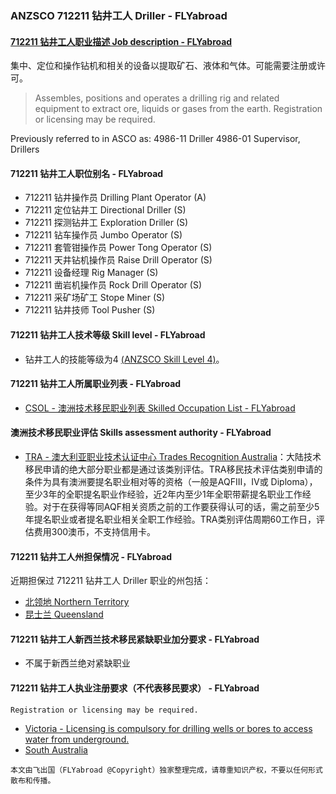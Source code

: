 ### ANZSCO 712211 钻井工人 Driller - FLYabroad ###

#### [712211 钻井工人职业描述 Job description - FLYabroad](http://www.flyabroadvisa.com/anzsco/7122.html#712211)

集中、定位和操作钻机和相关的设备以提取矿石、液体和气体。可能需要注册或许可。

> Assembles, positions and operates a drilling rig and related equipment to extract ore, liquids or gases from the earth. Registration or licensing may be required. 

Previously referred to in ASCO as:
4986-11 Driller
4986-01 Supervisor, Drillers

#### 712211 钻井工人职位别名 - FLYabroad
 
- 712211 钻井操作员 Drilling Plant Operator (A)
- 712211 定位钻井工 Directional Driller (S)
- 712211 探测钻井工 Exploration Driller (S)
- 712211 钻车操作员 Jumbo Operator (S)
- 712211 套管钳操作员 Power Tong Operator (S)
- 712211 天井钻机操作员 Raise Drill Operator (S)
- 712211 设备经理  Rig Manager (S)
- 712211 凿岩机操作员 Rock Drill Operator (S)
- 712211 采矿场矿工 Stope Miner (S)
- 712211 钻井技师  Tool Pusher (S)

#### 712211 钻井工人技术等级 Skill level - FLYabroad

- 钻井工人的技能等级为4 [(ANZSCO Skill Level 4)](http://www.flyabroadvisa.com/anzsco/)。

#### 712211 钻井工人所属职业列表 - FLYabroad

- [CSOL - 澳洲技术移民职业列表 Skilled Occupation List - FLYabroad](http://www.flyabroadvisa.com/sol/)

#### 澳洲技术移民职业评估 Skills assessment authority - FLYabroad

- [TRA - 澳大利亚职业技术认证中心 Trades Recognition Australia](http://www.flyabroadvisa.com/ass/tra.html)：大陆技术移民申请的绝大部分职业都是通过该类别评估。TRA移民技术评估类别申请的条件为具有澳洲要提名职业相对等的资格（一般是AQFIII，IV或 Diploma），至少3年的全职提名职业作经验，近2年内至少1年全职带薪提名职业工作经验。对于在获得等同AQF相关资质之前的工作要获得认可的话，需之前至少5年提名职业或者提名职业相关全职工作经验。TRA类别评估周期60工作日，评估费用300澳币，不支持信用卡。

#### 712211 钻井工人州担保情况 - FLYabroad

近期担保过 712211 钻井工人 Driller 职业的州包括：

- [北领地 Northern Territory](http://www.flyabroadvisa.com/zdb/nt.html)
- [昆士兰 Queensland](http://www.flyabroadvisa.com/zdb/qld.html)

#### 712211 钻井工人新西兰技术移民紧缺职业加分要求 - FLYabroad

- 不属于新西兰绝对紧缺职业

#### 712211 钻井工人执业注册要求（不代表移民要求） - FLYabroad

    Registration or licensing may be required.

- [Victoria - Licensing is compulsory for drilling wells or bores to access water from underground.](http://www.srw.com.au/)
- [South Australia ](http://www.transport.sa.gov.au/)

`本文由飞出国（FLYabroad @Copyright）独家整理完成，请尊重知识产权，不要以任何形式散布和传播。`
